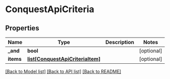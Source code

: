 # ConquestApiCriteria

## Properties
Name | Type | Description | Notes
------------ | ------------- | ------------- | -------------
**_and** | **bool** |  | [optional] 
**items** | [**list[ConquestApiCriteriaItem]**](ConquestApiCriteriaItem.md) |  | [optional] 

[[Back to Model list]](../README.md#documentation-for-models) [[Back to API list]](../README.md#documentation-for-api-endpoints) [[Back to README]](../README.md)


